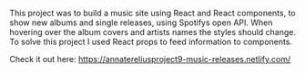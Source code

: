 This project was to build a music site using React and React components, to show new albums and single releases, using Spotifys open API.
When hovering over the album covers and artists names the styles should change.
To solve this project I used React props to feed information to components.

Check it out here: 
https://annatereliusproject9-music-releases.netlify.com/



